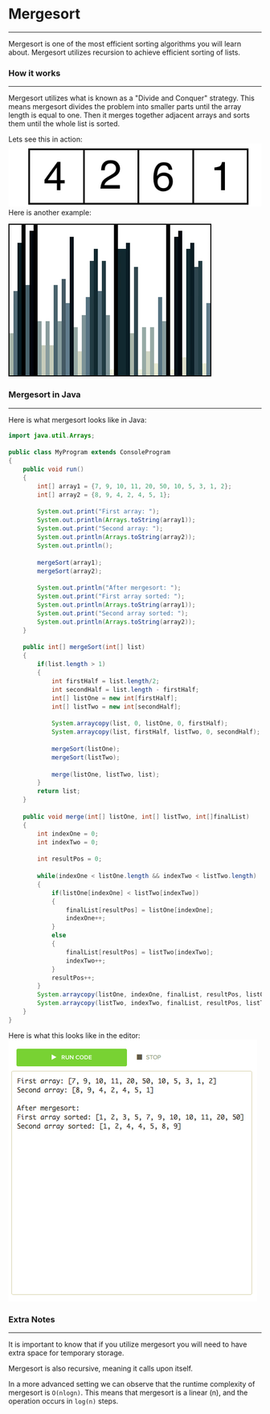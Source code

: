 # Mergesort
<hr>
Mergesort is one of the most efficient sorting algorithms you will learn about. Mergesort utilizes recursion to achieve efficient sorting of lists.

### How it works
<hr>

Mergesort utilizes what is known as a "Divide and Conquer" strategy. This means mergesort divides the problem into smaller parts until the array length is equal to one. Then it merges together adjacent arrays and sorts them until the whole list is sorted.

Lets see this in action:
![Mergesort Example](../static/algorithms/Algorithms_and_Recursion_Mergesort_Example.gif)
Here is another example:

![Mergesort Example](../static/algorithms/Algorithms_Mergesort_Example2.gif)

### Mergesort in Java
<hr>
Here is what mergesort looks like in Java:


```Java
import java.util.Arrays;

public class MyProgram extends ConsoleProgram 
{
    public void run()
    {
        int[] array1 = {7, 9, 10, 11, 20, 50, 10, 5, 3, 1, 2};
        int[] array2 = {8, 9, 4, 2, 4, 5, 1};
        
        System.out.print("First array: ");
        System.out.println(Arrays.toString(array1));
        System.out.print("Second array: ");
        System.out.println(Arrays.toString(array2));
        System.out.println();

        mergeSort(array1);
        mergeSort(array2);

        System.out.println("After mergesort: ");
        System.out.print("First array sorted: ");
        System.out.println(Arrays.toString(array1));
        System.out.print("Second array sorted: ");
        System.out.println(Arrays.toString(array2));
    }
  
    public int[] mergeSort(int[] list)
    {
        if(list.length > 1)
        {
            int firstHalf = list.length/2;
            int secondHalf = list.length - firstHalf;
            int[] listOne = new int[firstHalf];
            int[] listTwo = new int[secondHalf];
      
            System.arraycopy(list, 0, listOne, 0, firstHalf);
            System.arraycopy(list, firstHalf, listTwo, 0, secondHalf);
      
            mergeSort(listOne);
            mergeSort(listTwo);
      
            merge(listOne, listTwo, list);
        }
        return list;
    }
  
    public void merge(int[] listOne, int[] listTwo, int[]finalList)
    {
        int indexOne = 0;
        int indexTwo = 0;
    
        int resultPos = 0;
    
        while(indexOne < listOne.length && indexTwo < listTwo.length)
        {
            if(listOne[indexOne] < listTwo[indexTwo])
            {
                finalList[resultPos] = listOne[indexOne];
                indexOne++;
            }
            else
            {
                finalList[resultPos] = listTwo[indexTwo];
                indexTwo++;
            }
            resultPos++;
        }
        System.arraycopy(listOne, indexOne, finalList, resultPos, listOne.length - indexOne);
        System.arraycopy(listTwo, indexTwo, finalList, resultPos, listTwo.length - indexTwo);
    }
}
```

Here is what this looks like in the editor:
![Mergesort Example In Editor](../static/algorithms/Algorithms_Mergesort_Example.png)


### Extra Notes
<hr>

It is important to know that if you utilize mergesort you will need to have extra space for temporary storage.

Mergesort is also recursive, meaning it calls upon itself.

In a more advanced setting we can observe that the runtime complexity of mergesort is `O(nlogn)`. This means that mergesort is a linear (n), and the operation occurs in `log(n)` steps.




